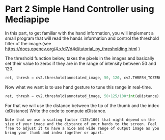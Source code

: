 # Part 2 Simple Hand Controller using Mediapipe

In this part, to get familiar with the hand information, you will implement a small program that will read the hands information and control the threshold filter of the image.(see https://docs.opencv.org/4.x/d7/d4d/tutorial_py_thresholding.html )

The threshold function below, takes the pixels in the images and basically set their value to zeros if they are in the range of intensity between 50 and 120. 

```python
ret, thresh = cv2.threshold(annotated_image, 50, 120, cv2.THRESH_TOZERO)
```

Now what we want is to use hand gesture to tune this range in real-time. 

```python
ret, thresh = cv2.threshold(annotated_image, 50+125/100*int(eDistance), 120+125/100*int(eDistance), cv2.THRESH_TOZERO)
```

For that we will use the distance between the tip of the thumb and the index (eDistance)
Write the code to compute eDistance. 

```{note}
Note that we use a scaling factor (125/100) that might depend on the size of your image and the distance of your hands to the screen. Feel free to adjust it to have a nice and wide range of output image as you bring your thumb and index together or apart. 
```
